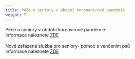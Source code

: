 ```yaml
---
title: Péče o seniory v období koronavirové pandemie
weight: 7
---
```

Péče o seniory v období kornavirové pandemie\
Informace naleznete [ZDE](http://dolnibrezany.cz/pece%2Do%2Dseniory%2Dv%2Dobdobi%2Dkoronavirove%2Dpandemie/d-16509)\
\
Nově zařazená služba  pro seniory- pomoc s venčením psů\
Informace naleznete [ZDE](http://dolnibrezany.cz/nova-sluzba-pro-seniory-pomoc-s-vencenim-psu/d-16563)